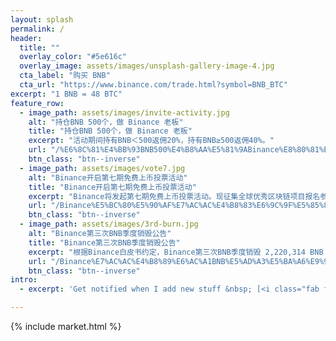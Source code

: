 ```yaml
---
layout: splash
permalink: /
header:
  title: ""
  overlay_color: "#5e616c"
  overlay_image: assets/images/unsplash-gallery-image-4.jpg
  cta_label: "购买 BNB"
  cta_url: "https://www.binance.com/trade.html?symbol=BNB_BTC"
excerpt: "1 BNB = 48 BTC"
feature_row:
  - image_path: assets/images/invite-activity.jpg
    alt: "持仓BNB 500个，做 Binance 老板"
    title: "持仓BNB 500个，做 Binance 老板"
    excerpt: "活动期间持有BNB＜500返佣20%，持有BNB≥500返佣40%。"
    url: "/%E6%8C%81%E4%BB%93BNB500%E4%B8%AA%E5%81%9ABinance%E8%80%81%E6%9D%BF/"
    btn_class: "btn--inverse"
  - image_path: assets/images/vote7.jpg
    alt: "Binance开启第七期免费上币投票活动"
    title: "Binance开启第七期免费上币投票活动"
    excerpt: "Binance将发起第七期免费上币投票活动。现征集全球优秀区块链项目报名参与（已完成ICO）。对于社区获得投票第1名的币种，将获得在Binance免费上线交易。"
    url: "/Binance%E5%BC%80%E5%90%AF%E7%AC%AC%E4%B8%83%E6%9C%9F%E5%85%8D%E8%B4%B9%E4%B8%8A%E5%B8%81%E6%8A%95%E7%A5%A8%E6%B4%BB%E5%8A%A8/"
    btn_class: "btn--inverse"
  - image_path: assets/images/3rd-burn.jpg
    alt: "Binance第三次BNB季度销毁公告"
    title: "Binance第三次BNB季度销毁公告"
    excerpt: "根据Binance白皮书约定，Binance第三次BNB季度销毁 2,220,314 BNB（价值约3000万美元）。"
    url: "/Binance%E7%AC%AC%E4%B8%89%E6%AC%A1BNB%E5%AD%A3%E5%BA%A6%E9%94%80%E6%AF%81%E5%85%AC%E5%91%8A/"
    btn_class: "btn--inverse"
intro:
  - excerpt: 'Get notified when I add new stuff &nbsp; [<i class="fab fa-twitter"></i> @mmistakes](https://twitter.com/mmistakes){: .btn .btn--twitter} [<i class="fab fa-paypal"></i> Tip Me](https://www.paypal.me/mmistakes){: .btn .btn--primary}'

---
```


{% include market.html %}

